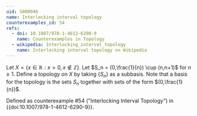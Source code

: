 ```yaml
---
uid: S000046
name: Interlocking interval topology
counterexamples_id: 54
refs:
  - doi: 10.1007/978-1-4612-6290-9
    name: Counterexamples in Topology
  - wikipedia: Interlocking_interval_topology
    name: Interlocking interval topology on Wikipedia
---
```

Let $X = \{x\in\mathbb{R} : x > 0, x \notin \mathbb{Z}\}$. Let $S_n = (0,\frac{1}{n}) \cup (n,n+1)$ for $n \geq 1$. Define a topology on $X$ by taking $\{S_n\}$ as a subbasis. Note that a basis for the topology is the sets $S_n$ together with sets of the form $(0,\frac{1}{n})$.

Defined as counterexample #54 ("Interlocking Interval Topology")
in {{doi:10.1007/978-1-4612-6290-9}}.
